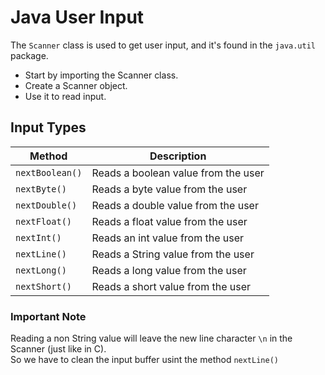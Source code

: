# Java User Input

The `Scanner` class is used to get user input, and it's found in the `java.util` package.

- Start by importing the Scanner class.
- Create a Scanner object.
- Use it to read input.

## Input Types
| Method        | Description                          |
|---------------|--------------------------------------|
| `nextBoolean()` | Reads a boolean value from the user  |
| `nextByte()`    | Reads a byte value from the user     |
| `nextDouble()`  | Reads a double value from the user   |
| `nextFloat()`   | Reads a float value from the user    |
| `nextInt()`     | Reads an int value from the user     |
| `nextLine()`    | Reads a String value from the user   |
| `nextLong()`    | Reads a long value from the user     |
| `nextShort()`   | Reads a short value from the user    |


### Important Note
Reading a non String value will leave the new line character `\n` in the Scanner (just like in C).  
So we have to clean the input buffer usint the method `nextLine()`
